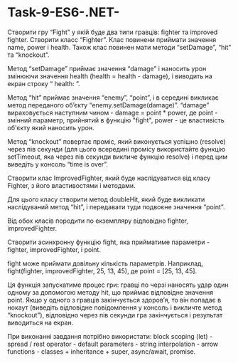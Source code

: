 # Task-9-ES6-.NET-
Створити гру “Fight” у якій буде два типи гравців: fighter та improved fighter.
Створити класс “Fighter”. Клас повинени приймати значення name, power і health. Також клас повинен мати методи “setDamage”, “hit” та “knockout”.

Метод “setDamage” приймає значення “damage” і наносить урон змінюючи значення health (health = health - damage), і виводить на екран строку “ health: ”.

Метод “hit” приймає значення “enemy”, “point”, і в середині викликає метод переданого об’єкту “enemy.setDamage(damage)”. “damage” вираховується наступним чином - damage = point * power, де point - змінний параметр, прийнятий в функцію "fight", power - це властивість об'єкту який наносить урон.

Метод “knockout” повертає проміс, який виконується успішно (resolve) через пів секунди (для цього всередині промісу використайте функцію setTimeout, яка через пів секунди викличе функцію resolve) і перед цим виведіть у консоль “time is over”.

Створити клас ImprovedFighter, який буде наслідуватися від класу Fighter, з його властивостями і методами.

Для цього класу створити метод doubleHit, який буде викликати наслідуваний метод “hit”, і передавати туди подвоєне значення “point”.

Від обох класів породити по екземпляру відповідно fighter, improvedFighter.

Створити асинхронну функцію fight, яка прийматиме параметри - fighter, improvedFighter, і point.

fight може приймати довільну кількість параметрів. Наприклад, fight(fighter, improvedFighter, 25, 13, 45), де point = [25, 13, 45].

Ця функція запускатиме процес гри: гравці по черзі наносять удар один одному за допомогою методу hit, що приймає відповідне значення point. Якщо у одного з гравців закінчується здоров’я, то він попадає в нокаут (виведіть відповідне повідомлення у консоль і викличте метод “knockout”), відповідно через пів секунди гра закінчується і результат виводиться на екран.

При виконанні завдання потрібно використати: block scoping (let) - spread / rest operator - default parameters - string interpolation - arrow functions - classes + inheritance + super, async/await, promise.
